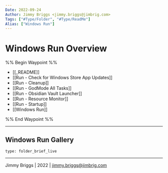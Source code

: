 ```yaml
---
Date: 2022-09-24
Author: Jimmy Briggs <jimmy.briggs@jimbrig.com>
Tags: ["#Type/Folder", "#Type/ReadMe"]
Alias: ["Windows Run"]
---
```


# Windows Run Overview

%% Begin Waypoint %%
- [[_README]]
- [[Run - Check for Windows Store App Updates]]
- [[Run - Cleanup]]
- [[Run - GodMode All Tasks]]
- [[Run - Obsidian Vault Launcher]]
- [[Run - Resource Monitor]]
- [[Run - Startup]]
- [[Windows Run]]

%% End Waypoint %%

***

## Windows Run Gallery

 
```ccard
type: folder_brief_live
```
 

***

Jimmy Briggs | 2022 | <jimmy.briggs@jimbrig.com>



